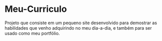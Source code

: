 # Meu-Curriculo
 
Projeto que consiste em um pequeno site desenvolvido para demostrar as habilidades que venho adquirindo no meu dia-a-dia, e também para ser usado como meu portfólio.
